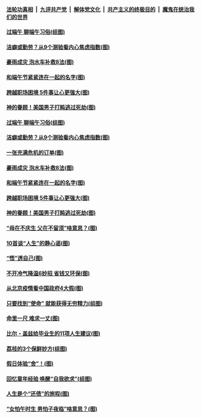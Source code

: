 ####  [法轮功真相](../../../../basic/blob/master/README.md?t=06251631) &nbsp;|&nbsp; [九评共产党](../../../../9ping.md/blob/master/README.md?t=06251631) &nbsp;|&nbsp; [解体党文化](../../../../jtdwh.md/blob/master/README.md?t=06251631)  &nbsp;|&nbsp; [共产主义的终极目的](../../../../gczydzjmd.md/blob/master/README.md?t=06251631) &nbsp;|&nbsp; [魔鬼在统治我们的世界](../../../../mgztzwmdsj.md/blob/master/README.md?t=06251631) 

#### [过端午 聊端午习俗(组图)](../pages/p8/937246.md?t=06251631) 

#### [洁癖或勤劳？从9个测验看内心焦虑指数(图)](../pages/p8/937558.md?t=06251631) 

#### [豪雨成灾 泡水车补救8法(图)](../pages/p8/937526.md?t=06251631) 

#### [和端午节紧紧连在一起的名字(图)](../pages/p8/937448.md?t=06251631) 

#### [跨越职场困境 5件事让心更强大(图)](../pages/p8/937375.md?t=06251631) 

#### [神的眷顾！美国男子打盹逃过死劫(图)](../pages/p8/936985.md?t=06251631) 

#### [过端午 聊端午习俗(组图)](../pages/p8/937246.md?t=06251631) 

#### [洁癖或勤劳？从9个测验看内心焦虑指数(图)](../pages/p8/937558.md?t=06251631) 

#### [一张充满危机的订单(图)](../pages/p8/936981.md?t=06251631) 

#### [豪雨成灾 泡水车补救8法(图)](../pages/p8/937526.md?t=06251631) 

#### [和端午节紧紧连在一起的名字(图)](../pages/p8/937448.md?t=06251631) 

#### [跨越职场困境 5件事让心更强大(图)](../pages/p8/937375.md?t=06251631) 

#### [神的眷顾！美国男子打盹逃过死劫(图)](../pages/p8/936985.md?t=06251631) 

#### [“母在不庆生 父在不留须”啥意思？(图)](../pages/p8/937234.md?t=06251631) 

#### [10首谈“人生”的静心谣(图)](../pages/p8/936965.md?t=06251631) 

#### [“悟”透自己(图)](../pages/p8/936972.md?t=06251631) 

#### [不开冷气降温6妙招 省钱又环保(图)](../pages/p8/937329.md?t=06251631) 

#### [从北京疫情看中国政府4大假(图)](../pages/p8/937196.md?t=06251631) 

#### [只要找到“使命” 就能获得无穷精力(组图)](../pages/p8/937159.md?t=06251631) 

#### [命里一尺 难求一丈(图)](../pages/p8/936782.md?t=06251631) 

#### [比尔・盖兹给毕业生的11项人生建议(图)](../pages/p8/936231.md?t=06251631) 

#### [荔枝的3个保鲜妙方(组图)](../pages/p8/936950.md?t=06251631) 

#### [假日体验“舍”！(图)](../pages/p8/937183.md?t=06251631) 

#### [回忆童年经验 唤醒“自我欲求”(组图)](../pages/p8/937082.md?t=06251631) 

#### [人生是个“还债”的旅程(图)](../pages/p8/936768.md?t=06251631) 

#### [“女怕午时生 男怕子夜临”啥意思？(图)](../pages/p8/937081.md?t=06251631) 

